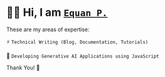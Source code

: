 # 👋🏼 Hi, I am [`Equan P.`](https://twitter.com/junwatu)

These are my areas of expertise: 

⚡️ `Technical Writing (Blog, Documentation, Tutorials)` 

🔆 `Developing Generative AI Applications using JavaScript`

Thank You! 🙏



